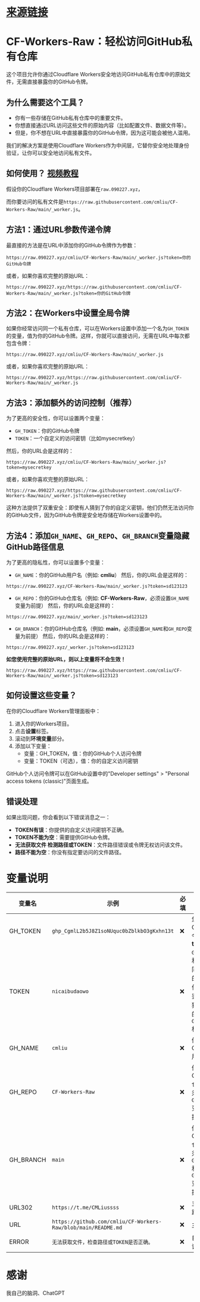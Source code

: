 # [来源链接](https://github.com/cmliu/CF-Workers-Raw)

# CF-Workers-Raw：轻松访问GitHub私有仓库
这个项目允许你通过Cloudflare Workers安全地访问GitHub私有仓库中的原始文件，无需直接暴露你的GitHub令牌。
## 为什么需要这个工具？

- 你有一些存储在GitHub私有仓库中的重要文件。
- 你想直接通过URL访问这些文件的原始内容（比如配置文件、数据文件等）。
- 但是，你不想在URL中直接暴露你的GitHub令牌，因为这可能会被他人滥用。

我们的解决方案是使用Cloudflare Workers作为中间层，它替你安全地处理身份验证，让你可以安全地访问私有文件。
## 如何使用？ [视频教程](https://www.youtube.com/watch?v=T-bK5o96lqI)
假设你的Cloudflare Workers项目部署在`raw.090227.xyz`，

而你要访问的私有文件是`https://raw.githubusercontent.com/cmliu/CF-Workers-Raw/main/_worker.js`。

## 方法1：通过URL参数传递令牌
最直接的方法是在URL中添加你的GitHub令牌作为参数：
```url
https://raw.090227.xyz/cmliu/CF-Workers-Raw/main/_worker.js?token=你的GitHub令牌
```
或者，如果你喜欢完整的原始URL：
```url
https://raw.090227.xyz/https://raw.githubusercontent.com/cmliu/CF-Workers-Raw/main/_worker.js?token=你的GitHub令牌
```

## 方法2：在Workers中设置全局令牌
如果你经常访问同一个私有仓库，可以在Workers设置中添加一个名为`GH_TOKEN`的变量，值为你的GitHub令牌。这样，你就可以直接访问，无需在URL中每次都包含令牌：
```url
https://raw.090227.xyz/cmliu/CF-Workers-Raw/main/_worker.js
```
或者，如果你喜欢完整的原始URL：
```url
https://raw.090227.xyz/https://raw.githubusercontent.com/cmliu/CF-Workers-Raw/main/_worker.js
```

## 方法3：添加额外的访问控制（推荐）
为了更高的安全性，你可以设置两个变量：

- `GH_TOKEN`：你的GitHub令牌
- `TOKEN`：一个自定义的访问密钥（比如mysecretkey）

然后，你的URL会是这样的：
```url
https://raw.090227.xyz/cmliu/CF-Workers-Raw/main/_worker.js?token=mysecretkey
```
或者，如果你喜欢完整的原始URL：
```url
https://raw.090227.xyz/https://raw.githubusercontent.com/cmliu/CF-Workers-Raw/main/_worker.js?token=mysecretkey
```
这种方法提供了双重安全：即使有人猜到了你的自定义密钥，他们仍然无法访问你的GitHub文件，因为GitHub令牌是安全地存储在Workers设置中的。

## 方法4：添加`GH_NAME`、`GH_REPO`、`GH_BRANCH`变量**隐藏GitHub路径信息**

为了更高的隐私性，你可以设置多个变量：
- `GH_NAME`：你的GitHub用户名（例如: **cmliu**）
然后，你的URL会是这样的：
```url
https://raw.090227.xyz/CF-Workers-Raw/main/_worker.js?token=sd123123
```

- `GH_REPO`：你的GitHub仓库名（例如: **CF-Workers-Raw**，必须设置`GH_NAME`变量为前提）
然后，你的URL会是这样的：
```url
https://raw.090227.xyz/main/_worker.js?token=sd123123
```

- `GH_BRANCH`：你的GitHub仓库名（例如: **main**，必须设置`GH_NAME`和`GH_REPO`变量为前提）
然后，你的URL会是这样的：
```url
https://raw.090227.xyz/_worker.js?token=sd123123
```

**如您使用完整的原始URL，则以上变量将不会生效！**
```url
https://raw.090227.xyz/https://raw.githubusercontent.com/cmliu/CF-Workers-Raw/main/_worker.js?token=sd123123
```

## 如何设置这些变量？

在你的Cloudflare Workers管理面板中：

1. 进入你的Workers项目。
2. 点击**设置**标签。
3. 滚动到**环境变量**部分。
4. 添加以下变量：
   - 变量：GH_TOKEN，值：你的GitHub个人访问令牌
   - 变量：TOKEN（可选），值：你的自定义访问密钥
     
GitHub个人访问令牌可以在GitHub设置中的"Developer settings" > "Personal access tokens (classic)"页面生成。

## 错误处理

如果出现问题，你会看到以下错误消息之一：

- **TOKEN有误**：你提供的自定义访问密钥不正确。
- **TOKEN不能为空**：需要提供GitHub令牌。
- **无法获取文件 检测路径或TOKEN**：文件路径错误或令牌无权访问该文件。
- **路径不能为空**：你没有指定要访问的文件路径。

# 变量说明
| 变量名 | 示例 | 必填 | 备注 | 
|--|--|--|--|
| GH_TOKEN| `ghp_CgmlL2b5J8Z1soNUquc0bZblkbO3gKxhn13t`| ❌| 您的GitHub令牌 **token**|
| TOKEN| `nicaibudaowo` | ❌| `GH_TOKEN`和`TOKEN`同时存在的时候会作为访问鉴权，单独赋值时的效果与`GH_TOKEN`相同|
| GH_NAME| `cmliu` | ❌| 你的GitHub用户名 |
| GH_REPO| `CF-Workers-Raw` | ❌| 你的GitHub仓库(必须设置`GH_NAME`变量为前提) |
| GH_BRANCH| `main` | ❌| 你的GitHub仓库(必须设置`GH_NAME`和`GH_REPO`变量为前提) |
| URL302 | `https://t.me/CMLiussss` |❌| 主页302跳转 |
| URL | `https://github.com/cmliu/CF-Workers-Raw/blob/main/README.md` |❌| 主页伪装 |
| ERROR | `无法获取文件，检查路径或TOKEN是否正确。` |❌| 自定义错误提示 |

# 感谢
我自己的脑洞、ChatGPT
